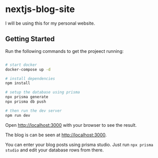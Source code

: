 # nextjs-blog-site

I will be using this for my personal website.

## Getting Started

Run the following commands to get the projeect running:

```bash

# start docker
docker-compose up -d

# install dependencies
npm install

# setup the database using prisma
npx prisma generate
npx prisma db push

# then run the dev server
npm run dev

```

Open [http://localhost:3000](http://localhost:3000) with your browser to see the result.

The blog is can be seen at [http://localhost:3000](http://localhost:3000/blog).

You can enter your blog posts using prisma studio. Just run `npx prisma studio` and edit your database rows from there.